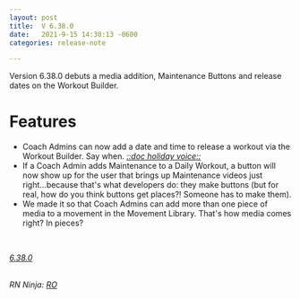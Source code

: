 ```yaml
---
layout: post
title:  V 6.38.0
date:   2021-9-15 14:30:13 -0600
categories: release-note

---
```

Version 6.38.0 debuts a media addition, Maintenance Buttons and release dates on the Workout Builder.    

# Features

- Coach Admins can now add a date and time to release a workout via the Workout Builder. Say when. *[::doc holiday voice::](https://youtu.be/j5kokM0M45Y)* 
- If a Coach Admin adds Maintenance to a Daily Workout, a button will now show up for the user that brings up Maintenance videos just right...because that's what developers do: they make buttons (but for real, how do you think buttons get places?! Someone has to make them). 
- We made it so that Coach Admins can add more than one piece of media to a movement in the Movement Library. That's how media comes right? In pieces?



<br/>

*[6.38.0](https://github.com/streetparking/my-streetparking/releases/tag/v6.38.0)*
<br/>
<br/>

_RN Ninja: [RO](https://github.com/robyanna)_
 
 
 